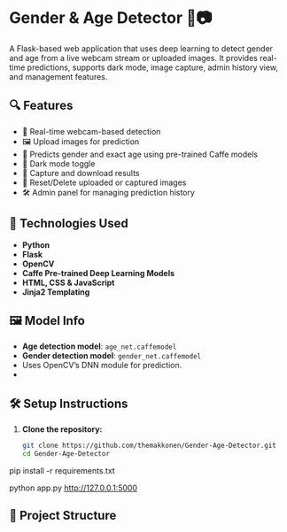 # Gender & Age Detector 👤📷

A Flask-based web application that uses deep learning to detect gender and age from a live webcam stream or uploaded images. It provides real-time predictions, supports dark mode, image capture, admin history view, and management features.



## 🔍 Features

- 🎥 Real-time webcam-based detection
- 🖼️ Upload images for prediction
- 🧠 Predicts gender and exact age using pre-trained Caffe models
- 🌙 Dark mode toggle
- 💾 Capture and download results
- 🧹 Reset/Delete uploaded or captured images
- 🛠️ Admin panel for managing prediction history

## 🚀 Technologies Used

- **Python**
- **Flask**
- **OpenCV**
- **Caffe Pre-trained Deep Learning Models**
- **HTML, CSS & JavaScript**
- **Jinja2 Templating**

## 🖼️ Model Info

- **Age detection model**: `age_net.caffemodel`
- **Gender detection model**: `gender_net.caffemodel`
- Uses OpenCV’s DNN module for prediction.
- 
## 🛠️ Setup Instructions

1. **Clone the repository:**

   ```bash
   git clone https://github.com/themakkonen/Gender-Age-Detector.git
   cd Gender-Age-Detector
pip install -r requirements.txt

python app.py
http://127.0.0.1:5000


## 📂 Project Structure

